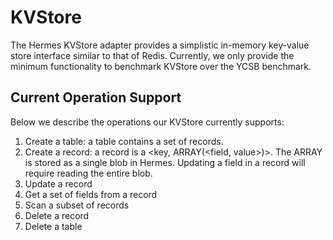 # KVStore

The Hermes KVStore adapter provides a simplistic in-memory key-value store
interface similar to that of Redis. Currently, we only provide the minimum
functionality to benchmark KVStore over the YCSB benchmark.

## Current Operation Support

Below we describe the operations our KVStore currently supports:
1. Create a table: a table contains a set of records.
2. Create a record: a record is a <key, ARRAY(<field, value>)>. The ARRAY
is stored as a single blob in Hermes. Updating a field in a record will
require reading the entire blob.
3. Update a record
4. Get a set of fields from a record
5. Scan a subset of records
6. Delete a record
7. Delete a table